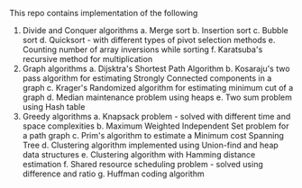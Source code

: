 This repo contains implementation of the following
1. Divide and Conquer algorithms
   a. Merge sort
   b. Insertion sort
   c. Bubble sort
   d. Quicksort - with different types of pivot selection methods
   e. Counting number of array inversions while sorting
   f. Karatsuba's recursive method for multiplication
2. Graph algorithms
   a. Dijsktra's Shortest Path Algorithm
   b. Kosaraju's two pass algorithm for estimating Strongly Connected components in a graph
   c. Krager's Randomized algorithm for estimating minimum cut of a graph
   d. Median maintenance problem using heaps
   e. Two sum problem using Hash table
3. Greedy algorithms
   a. Knapsack problem - solved with different time and space complexities
   b. Maximum Weighted Independent Set problem for a path graph
   c. Prim's algorithm to estimate a Minimum cost Spanning Tree
   d. Clustering algorithm implemented using Union-find and heap data structures
   e. Clustering algorithm with Hamming distance estimation
   f. Shared resource scheduling problem - solved using difference and ratio
   g. Huffman coding algorithm